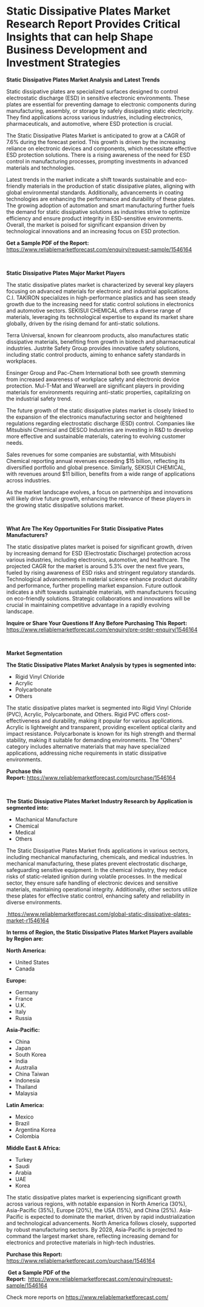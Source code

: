 <p><h1>Static Dissipative Plates Market Research Report Provides Critical Insights that can help Shape Business Development and Investment Strategies</h1></p><p><strong>Static Dissipative Plates Market Analysis and Latest Trends</strong></p>
<p><p>Static dissipative plates are specialized surfaces designed to control electrostatic discharge (ESD) in sensitive electronic environments. These plates are essential for preventing damage to electronic components during manufacturing, assembly, or storage by safely dissipating static electricity. They find applications across various industries, including electronics, pharmaceuticals, and automotive, where ESD protection is crucial.</p><p>The Static Dissipative Plates Market is anticipated to grow at a CAGR of 7.6% during the forecast period. This growth is driven by the increasing reliance on electronic devices and components, which necessitate effective ESD protection solutions. There is a rising awareness of the need for ESD control in manufacturing processes, prompting investments in advanced materials and technologies. </p><p>Latest trends in the market indicate a shift towards sustainable and eco-friendly materials in the production of static dissipative plates, aligning with global environmental standards. Additionally, advancements in coating technologies are enhancing the performance and durability of these plates. The growing adoption of automation and smart manufacturing further fuels the demand for static dissipative solutions as industries strive to optimize efficiency and ensure product integrity in ESD-sensitive environments. Overall, the market is poised for significant expansion driven by technological innovations and an increasing focus on ESD protection.</p></p>
<p><strong>Get a Sample PDF of the Report:&nbsp;</strong> <a href="https://www.reliablemarketforecast.com/enquiry/request-sample/1546164?utm_campaign=1899&utm_medium=2&utm_source=Github&utm_content=ia&utm_term=27022025&utm_id=static-dissipative-plates">https://www.reliablemarketforecast.com/enquiry/request-sample/1546164</a></p>
<p>&nbsp;</p>
<p><strong>Static Dissipative Plates Major Market Players</strong></p>
<p><p>The static dissipative plates market is characterized by several key players focusing on advanced materials for electronic and industrial applications. C.I. TAKIRON specializes in high-performance plastics and has seen steady growth due to the increasing need for static control solutions in electronics and automotive sectors. SEKISUI CHEMICAL offers a diverse range of materials, leveraging its technological expertise to expand its market share globally, driven by the rising demand for anti-static solutions.</p><p>Terra Universal, known for cleanroom products, also manufactures static dissipative materials, benefiting from growth in biotech and pharmaceutical industries. Justrite Safety Group provides innovative safety solutions, including static control products, aiming to enhance safety standards in workplaces.</p><p>Ensinger Group and Pac-Chem International both see growth stemming from increased awareness of workplace safety and electronic device protection. Mul-T-Mat and Wearwell are significant players in providing materials for environments requiring anti-static properties, capitalizing on the industrial safety trend.</p><p>The future growth of the static dissipative plates market is closely linked to the expansion of the electronics manufacturing sector and heightened regulations regarding electrostatic discharge (ESD) control. Companies like Mitsubishi Chemical and DESCO Industries are investing in R&D to develop more effective and sustainable materials, catering to evolving customer needs.</p><p>Sales revenues for some companies are substantial, with Mitsubishi Chemical reporting annual revenues exceeding $15 billion, reflecting its diversified portfolio and global presence. Similarly, SEKISUI CHEMICAL, with revenues around $11 billion, benefits from a wide range of applications across industries.</p><p>As the market landscape evolves, a focus on partnerships and innovations will likely drive future growth, enhancing the relevance of these players in the growing static dissipative solutions market.</p></p>
<p>&nbsp;</p>
<p><strong>What Are The Key Opportunities For Static Dissipative Plates Manufacturers?</strong></p>
<p><p>The static dissipative plates market is poised for significant growth, driven by increasing demand for ESD (Electrostatic Discharge) protection across various industries, including electronics, automotive, and healthcare. The projected CAGR for the market is around 5.3% over the next five years, fueled by rising awareness of ESD risks and stringent regulatory standards. Technological advancements in material science enhance product durability and performance, further propelling market expansion. Future outlook indicates a shift towards sustainable materials, with manufacturers focusing on eco-friendly solutions. Strategic collaborations and innovations will be crucial in maintaining competitive advantage in a rapidly evolving landscape.</p></p>
<p><strong>Inquire or Share Your Questions If Any Before Purchasing This Report:</strong> <a href="https://www.reliablemarketforecast.com/enquiry/pre-order-enquiry/1546164?utm_campaign=1899&utm_medium=2&utm_source=Github&utm_content=ia&utm_term=27022025&utm_id=static-dissipative-plates">https://www.reliablemarketforecast.com/enquiry/pre-order-enquiry/1546164</a></p>
<p>&nbsp;</p>
<p><strong>Market Segmentation</strong></p>
<p><strong>The Static Dissipative Plates Market Analysis by types is segmented into:</strong></p>
<p><ul><li>Rigid Vinyl Chloride</li><li>Acrylic</li><li>Polycarbonate</li><li>Others</li></ul></p>
<p><p>The static dissipative plates market is segmented into Rigid Vinyl Chloride (PVC), Acrylic, Polycarbonate, and Others. Rigid PVC offers cost-effectiveness and durability, making it popular for various applications. Acrylic is lightweight and transparent, providing excellent optical clarity and impact resistance. Polycarbonate is known for its high strength and thermal stability, making it suitable for demanding environments. The "Others" category includes alternative materials that may have specialized applications, addressing niche requirements in static dissipative environments.</p></p>
<p><strong>Purchase this Report:&nbsp;</strong><a href="https://www.reliablemarketforecast.com/purchase/1546164?utm_campaign=1899&utm_medium=2&utm_source=Github&utm_content=ia&utm_term=27022025&utm_id=static-dissipative-plates">https://www.reliablemarketforecast.com/purchase/1546164</a></p>
<p>&nbsp;</p>
<p><strong>The Static Dissipative Plates Market Industry Research by Application is segmented into:</strong></p>
<p><ul><li>Machanical Manufacture</li><li>Chemical</li><li>Medical</li><li>Others</li></ul></p>
<p><p>The Static Dissipative Plates Market finds applications in various sectors, including mechanical manufacturing, chemicals, and medical industries. In mechanical manufacturing, these plates prevent electrostatic discharge, safeguarding sensitive equipment. In the chemical industry, they reduce risks of static-related ignition during volatile processes. In the medical sector, they ensure safe handling of electronic devices and sensitive materials, maintaining operational integrity. Additionally, other sectors utilize these plates for effective static control, enhancing safety and reliability in diverse environments.</p></p>
<p><a href="https://www.reliablemarketforecast.com/global-static-dissipative-plates-market-r1546164?utm_campaign=1899&utm_medium=2&utm_source=Github&utm_content=ia&utm_term=27022025&utm_id=static-dissipative-plates">&nbsp;https://www.reliablemarketforecast.com/global-static-dissipative-plates-market-r1546164</a></p>
<p><strong>In terms of Region, the Static Dissipative Plates Market Players available by Region are:</strong></p>
<p>
    <p> <strong> North America: </strong>
        <ul>
            <li>United States</li>
            <li>Canada</li>
        </ul>
        </p> 
    <p> <strong> Europe: </strong>
        <ul>
            <li>Germany</li>
            <li>France</li>
            <li>U.K.</li>
            <li>Italy</li>
            <li>Russia</li>
        </ul>
        </p> 
    <p> <strong> Asia-Pacific: </strong>
        <ul>
            <li>China</li>
            <li>Japan</li>
            <li>South Korea</li>
            <li>India</li>
            <li>Australia</li>
            <li>China Taiwan</li>
            <li>Indonesia</li>
            <li>Thailand</li>
            <li>Malaysia</li>
        </ul>
        </p> 
    <p> <strong> Latin America: </strong>
        <ul>
            <li>Mexico</li>
            <li>Brazil</li>
            <li>Argentina Korea</li>
            <li>Colombia</li>
        </ul>
        </p> 
    <p> <strong> Middle East & Africa: </strong>
        <ul>
            <li>Turkey</li>
            <li>Saudi</li>
            <li>Arabia</li>
            <li>UAE</li>
            <li>Korea</li>
        </ul>
    </p>
    </p>
<p><p>The static dissipative plates market is experiencing significant growth across various regions, with notable expansion in North America (30%), Asia-Pacific (35%), Europe (20%), the USA (15%), and China (25%). Asia-Pacific is expected to dominate the market, driven by rapid industrialization and technological advancements. North America follows closely, supported by robust manufacturing sectors. By 2028, Asia-Pacific is projected to command the largest market share, reflecting increasing demand for electronics and protective materials in high-tech industries.</p></p>
<p><strong>Purchase this Report: </strong><a href="https://www.reliablemarketforecast.com/purchase/1546164?utm_campaign=1899&utm_medium=2&utm_source=Github&utm_content=ia&utm_term=27022025&utm_id=static-dissipative-plates">https://www.reliablemarketforecast.com/purchase/1546164</a></p>
<p>&nbsp;<strong>Get a Sample PDF of the Report:&nbsp;&nbsp;</strong><a href="https://www.reliablemarketforecast.com/enquiry/request-sample/1546164?utm_campaign=1899&utm_medium=2&utm_source=Github&utm_content=ia&utm_term=27022025&utm_id=static-dissipative-plates">https://www.reliablemarketforecast.com/enquiry/request-sample/1546164</a></p>
<p><strong></strong></p>
<p>Check more reports on <a href="https://www.reliablemarketforecast.com/?utm_campaign=1899&utm_medium=2&utm_source=Github&utm_content=ia&utm_term=27022025&utm_id=static-dissipative-plates">https://www.reliablemarketforecast.com/</a></p>